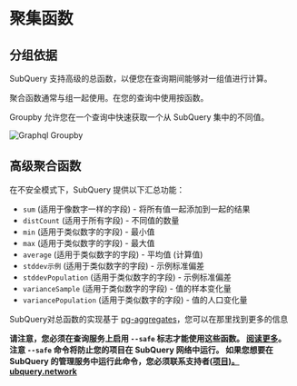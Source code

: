 # 聚集函数

## 分组依据

SubQuery 支持高级的总函数，以便您在查询期间能够对一组值进行计算。

聚合函数通常与组一起使用。在您的查询中使用按函数。

Groupby 允许您在一个查询中快速获取一个从 SubQuery 集中的不同值。

![Graphql Groupby](/assets/img/graphql_合计.png)

## 高级聚合函数

在不安全模式下，SubQuery 提供以下汇总功能：

- `sum` (适用于像数字一样的字段) - 将所有值一起添加到一起的结果
- `distCount` (适用于所有字段) - 不同值的数量
- `min` (适用于类似数字的字段) - 最小值
- `max` (适用于类似数字的字段) - 最大值
- `average` (适用于类似数字的字段) - 平均值 (计算值)
- `stddev示例` (适用于类似数字的字段) - 示例标准偏差
- `stddevPopulation` (适用于类似数字的字段) - 示例标准偏差
- `varianceSample` (适用于类似数字的字段) - 值的样本变化量
- `variancePopulation` (适用于类似数字的字段) - 值的人口变化量

SubQuery对总函数的实现基于 [pg-aggregates](https://github.com/graphile/pg-aggregates)，您可以在那里找到更多的信息

**请注意，您必须在查询服务上启用 `--safe` 标志才能使用这些函数。 [阅读更多](./references.md#unsafe-2)。 注意 `--safe` 命令将防止您的项目在 SubQuery 网络中运行。 如果您想要在 SubQuery 的管理服务中运行此命令，您必须联系支持者([项目)。 ubquery.network](https://project.subquery.network)**

